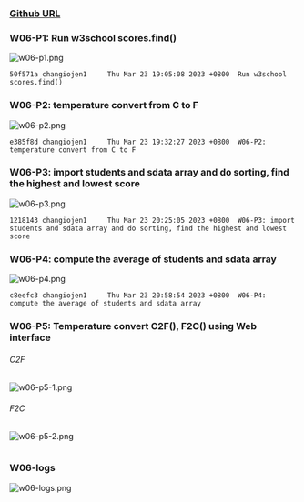 ### [Github URL](https://github.com/changiojen1/1112-1N-js-demo-208410224.git)

### W06-P1: Run w3school scores.find()

![w06-p1.png](https://ztflbjygdewbkwpghxwx.supabase.co/storage/v1/object/public/md-img/img/w06-p1.png)

```
50f571a changiojen1     Thu Mar 23 19:05:08 2023 +0800  Run w3school scores.find()
```

### W06-P2: temperature convert from C to F 

![w06-p2.png](https://ztflbjygdewbkwpghxwx.supabase.co/storage/v1/object/public/md-img/img/w06-p2.png)

```
e385f8d changiojen1     Thu Mar 23 19:32:27 2023 +0800  W06-P2: temperature convert from C to F
```

### W06-P3: import students and sdata array and do sorting, find the highest and lowest score

![w06-p3.png](https://ztflbjygdewbkwpghxwx.supabase.co/storage/v1/object/public/md-img/img/w06-p3.png)

```
1218143 changiojen1     Thu Mar 23 20:25:05 2023 +0800  W06-P3: import students and sdata array and do sorting, find the highest and lowest score
```

### W06-P4: compute the average of students and sdata array

![w06-p4.png](https://ztflbjygdewbkwpghxwx.supabase.co/storage/v1/object/public/md-img/img/w06-p4.png)

```
c8eefc3 changiojen1     Thu Mar 23 20:58:54 2023 +0800  W06-P4: compute the average of students and sdata array
```

### W06-P5: Temperature convert C2F(), F2C() using Web interface

###### C2F

![w06-p5-1.png](https://ztflbjygdewbkwpghxwx.supabase.co/storage/v1/object/public/md-img/img/w06-p5-1.png)

###### F2C

![w06-p5-2.png](https://ztflbjygdewbkwpghxwx.supabase.co/storage/v1/object/public/md-img/img/w06-p5-2.png)

```

```

### W06-logs

![w06-logs.png]()

```

```
